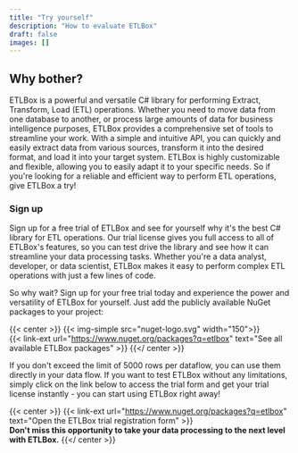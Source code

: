 ```yaml
---
title: "Try yourself"
description: "How to evaluate ETLBox"
draft: false
images: []
---
```


## Why bother? 

ETLBox is a powerful and versatile C# library for performing Extract, Transform, Load (ETL) operations. Whether you need to move data from one database to another, or process large amounts of data for business intelligence purposes, ETLBox provides a comprehensive set of tools to streamline your work. With a simple and intuitive API, you can quickly and easily extract data from various sources, transform it into the desired format, and load it into your target system. ETLBox is highly customizable and flexible, allowing you to easily adapt it to your specific needs. So if you're looking for a reliable and efficient way to perform ETL operations, give ETLBox a try!

### Sign up

Sign up for a free trial of ETLBox and see for yourself why it's the best C# library for ETL operations. Our trial license gives you full access to all of ETLBox's features, so you can test drive the library and see how it can streamline your data processing tasks. Whether you're a data analyst, developer, or data scientist, ETLBox makes it easy to perform complex ETL operations with just a few lines of code.

So why wait? Sign up for your free trial today and experience the power and versatility of ETLBox for yourself. Just add the publicly available NuGet packages to your project:

{{< center >}}
{{< img-simple src="nuget-logo.svg" width="150">}}<br />
{{< link-ext url="https://www.nuget.org/packages?q=etlbox" text="See all available ETLBox packages" >}} 
{{</ center >}}

If you don't exceed the limit of 5000 rows per dataflow, you can use them directly in your data flow. If you want to test ETLBox without any limitations,  simply click on the link below to access the trial form and get your trial license instantly - you can start using ETLBox right away!

{{< center >}}
{{< link-ext url="https://www.nuget.org/packages?q=etlbox" text="Open the ETLBox trial registration form" >}} <br/>
<b>Don't miss this opportunity to take your data processing to the next level with ETLBox.</b>
{{</ center >}}

